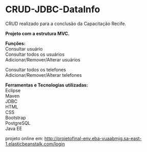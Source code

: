 # CRUD-JDBC-DataInfo
CRUD realizado para a conclusão da Capacitação Recife.

<strong>Projeto com a estrutura MVC.</strong>

<strong>Funções:</strong> </br>
Consultar usuário </br>
Consultar todos os usuários </br>
Adicionar/Remover/Alterar usuários </br>

Consultar todos os telefones </br>
Adicionar/Remover/Alterar telefones </br>

<strong>Ferramentas e Tecnologias utilizadas: </strong></br>
Eclipse </br>
Maven </br>
JDBC </br>
HTML </br>
CSS </br> 
Bootstrap </br>
PostgreSQL </br>
Java EE </br>

projeto online em: http://projetofinal-env.eba-vuaabmjg.sa-east-1.elasticbeanstalk.com/login

